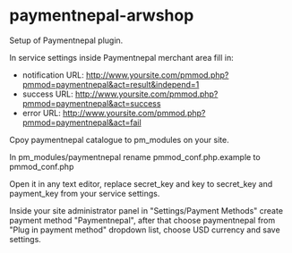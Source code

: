 # paymentnepal-arwshop
Setup of Paymentnepal plugin.

In service settings inside Paymentnepal merchant area fill in:

* notification URL: http://www.yoursite.com/pmmod.php?pmmod=paymentnepal&act=result&independ=1
* success URL: http://www.yoursite.com/pmmod.php?pmmod=paymentnepal&act=success
* error URL: http://www.yoursite.com/pmmod.php?pmmod=paymentnepal&act=fail

Cpoy paymentnepal catalogue to pm_modules on your site.

In pm_modules/paymentnepal rename pmmod_conf.php.example to pmmod_conf.php

Open it in any text editor, replace secret_key and key to secret_key and payment_key from your service settings.

Inside your site administrator panel in "Settings/Payment Methods" create payment method "Paymentnepal", after that choose paymentnepal from "Plug in payment method" dropdown list, choose USD currency and save settings.
